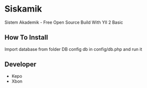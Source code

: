 # Siskamik
Sistem Akademik - Free Open Source Build With YII 2 Basic

## How To Install
Import database from folder DB
config db in config/db.php
and run it

## Developer
- Kepo
- Xbon



